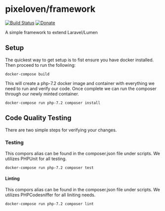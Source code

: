# pixeloven/framework

[![Build Status](https://dev.azure.com/pixeloven/Framework/_apis/build/status/pixeloven.framework?branchName=master)](https://dev.azure.com/pixeloven/Framework/_build/latest?definitionId=1&branchName=master)
[![Donate](https://img.shields.io/badge/donate-paypal-blue.svg)](https://paypal.me/briangebel)

A simple framework to extend Laravel/Lumen

## Setup
The quickest way to get setup is to fist ensure you have docker installed. Then proceed to run the following:
```
docker-compose build
```
This will create a php-7.2 docker image and container with everything we need to run and verify our code. Once complete we can run the composer through our newly minted container.
```
docker-compose run php-7.2 composer install
```

## Code Quality Testing
There are two simple steps for verifying your changes.

### Testing
This compors alias can be found in the composer.json file under scripts. We utilizes PHPUnit for all testing.
```
docker-compose run php-7.2 composer test
```


#### Linting
This compors alias can be found in the composer.json file under scripts. We utilizes PHPCodesniffer for all liniting needs.
```
docker-compose run php-7.2 composer lint
```
